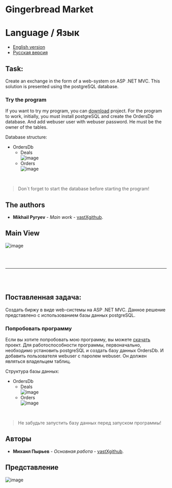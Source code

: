# Gingerbread Market
# Language / Язык
* [English version](https://github.com/vastXgithub/gingerbreadmarket/blob/master/README.md#Task)
* [Русская версия](https://github.com/vastXgithub/gingerbreadmarket/blob/master/README.md#%D1%82%D0%B5%D1%81%D1%82%D0%BE%D0%B2%D0%BE%D0%B5-%D0%B7%D0%B0%D0%B4%D0%B0%D0%BD%D0%B8%D0%B5-%D0%B2-%D0%BA%D0%BE%D0%BC%D0%BF%D0%B0%D0%BD%D0%B8%D1%8E-66bit)
## Task:
Create an exchange in the form of a web-system on ASP .NET MVC.
This solution is presented using the postgreSQL database.
### Try the program
If you want to try my program, you can [download](https://github.com/vastXgithub/gingerbreadmarket/archive/master.zip) project.
For the program to work, initially, you must install postgreSQL and create the OrdersDb database.
And add webuser user with webuser password. He must be the owner of the tables.

Database structure:
* OrdersDb
  * Deals <br />
    ![image](https://user-images.githubusercontent.com/36687518/63232622-fd036900-c242-11e9-9d38-6b01cc86edc9.png)
  * Orders <br />
    ![image](https://user-images.githubusercontent.com/36687518/63232638-3a67f680-c243-11e9-9bcd-7366d1367fb3.png)
<br />

> Don\`t forget to start the database before starting the program!
## The authors
* **Mikhail Pyryev** - *Main work* - [vastXgithub](https://github.com/vastXgithub).
## Main View

![image](https://user-images.githubusercontent.com/36687518/63232990-58832600-c246-11e9-9834-335eb0c9d54d.png)

<br /><br />

---

<br /><br />

## Поставленная задача:
Создать биржу в виде web-системы на ASP .NET MVC.
Данное решение представлено с использованием базы данных postgreSQL.
### Попробовать программу
Если вы хотите попробовать мою программу, вы можете [скачать](https://github.com/vastXgithub/gingerbreadmarket/archive/master.zip) проект.
Для работоспособности программы, первоначально, необходимо установить postgreSQL и создать базу данных OrdersDb.
И добавить пользователя webuser с паролем webuser. Он должен являться владельцем таблиц.

Структура базы данных:
* OrdersDb
  * Deals <br />
    ![image](https://user-images.githubusercontent.com/36687518/63232622-fd036900-c242-11e9-9d38-6b01cc86edc9.png)
  * Orders <br />
    ![image](https://user-images.githubusercontent.com/36687518/63232638-3a67f680-c243-11e9-9bcd-7366d1367fb3.png)
<br />

> Не забудьте запустить базу данных перед запуском программы!
## Авторы
* **Михаил Пырьев** - *Основная работа* - [vastXgithub](https://github.com/vastXgithub).
## Представление

![image](https://user-images.githubusercontent.com/36687518/63232990-58832600-c246-11e9-9834-335eb0c9d54d.png)

<br /><br />
